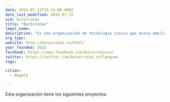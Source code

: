 ```yaml
---
date: 2019-07-21T23:14:06.000Z
date_last_modified: 2019-07-22
uid: burocratas
title: "Burócratas"
legal_name: 
description: "Es una organización de tecnología cívica que busca ampliar y fortalecer la participación ciudadana ofreciendo información de calidad sobre la administración pública através del uso de herramientas tecnológicas."
org_type: 
website: http://burocratas.co/html/
year_founded: 2016
facebook: https://www.facebook.com/burocratasco/
twitter: https://twitter.com/burocratas_co?lang=es
tags:

cities: 
  - Bogotá

---
```


Esta organización tiene los siguientes proyectos:


